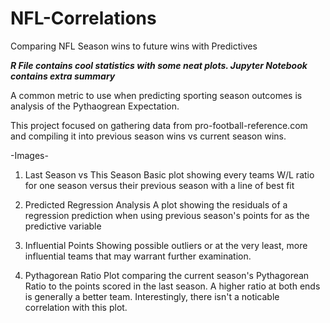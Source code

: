 # NFL-Correlations
Comparing NFL Season wins to future wins with Predictives

***R File contains cool statistics with some neat plots. Jupyter Notebook contains extra summary***

A common metric to use when predicting sporting season outcomes is analysis of the Pythaogrean Expectation. 

This project focused on gathering data from pro-football-reference.com and compiling it into previous season wins vs current season wins.

-Images-

1. Last Season vs This Season
  Basic plot showing every teams W/L ratio for one season versus their previous season with a line of best fit 
  
2. Predicted Regression Analysis
  A plot showing the residuals of a regression prediction when using previous season's points for as the predictive variable
  
3. Influential Points
  Showing possible outliers or at the very least, more influential teams that may warrant further examination.
  
4. Pythagorean Ratio
  Plot comparing the current season's Pythagorean Ratio to the points scored in the last season. A higher ratio at both ends is generally a better team.
  Interestingly, there isn't a noticable correlation with this plot.
